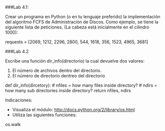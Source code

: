 ###Lab 4.1:

 Crear un programa en Python (o en tu lenguaje preferido) la implementación del algoritmo FCFS de Administración de Discos. Como ejemplo, se tiene la siguiente lista de peticiones. (La cabeza está inicialmente en el cilindro 1000):
 
 requests = [2069, 1212, 2296, 2800, 544, 1618, 356, 1523, 4965, 3681]
 

###Lab 4.2

Escribe una función dir_info(directorio) la cual devuelve dos valores:

1) El número de archivos dentro del directorio.
2) El número de directorio dentreo del directorio


def dir_info(dircetory):
    # nfiles = how many files inside directory?
    # ndirs  = how many sub directories inside directory?
    return nfiles, ndirs
 
Indicaciones: 


 * Visualiza el módulo: http://docs.python.org/2/library/os.html
 * Utiliza las siguientes funciones: 
 
 os.walk

 